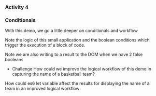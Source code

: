 ### Activity 4


### Conditionals

With this demo, we go a little deeper on conditionals and workflow

Note the logic of this small application and the boolean conditions which trigger the execution of a block of code.

Note we are also writing to a result to the DOM when we have 2 false booleans

* Challenge
How could we improve the logical workflow of this demo in capturing the name of a basketball team?

How could es6 let variable affect the results for displaying the name of a team in an improved logical workflow